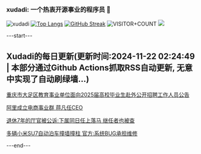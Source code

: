 ### xudadi: 一个热衷开源事业的程序员 👋

![xudadi](https://github-readme-stats-git-masterorgs-github-readme-stats-team.vercel.app/api?username=xudadi)
[![Top Langs](https://github-readme-stats.vercel.app/api/top-langs/?username=xudadi)](https://github.com/anuraghazra/github-readme-stats)
[![GitHub Streak](https://streak-stats.demolab.com?user=xudadi&locale=zh_Hans)](https://git.io/streak-stats)
![VISITOR+COUNT](https://komarev.com/ghpvc/?username=xudadi&label=VISITOR+COUNT)
![](https://raw.githubusercontent.com/xudadi/xudadi/main/assets/github-contribution-grid-snake.svg)


---start---

## Xudadi的每日更新(更新时间:2024-11-22 02:24:49 | 本部分通过Github Actions抓取RSS自动更新, 无意中实现了自动刷绿墙...)

[重庆市大足区教育事业单位面向2025届高校毕业生赴外公开招聘工作人员公告](https://www.gongkaoleida.com/article/2203256)

[阿里成立电商事业群 蒋凡任CEO](https://m.163.com/news/article/JHHMASUJ05198CJN.html)

[退休7年的厅官被公诉:下属同日任上落马 继任者也被查](https://m.163.com/news/article/JHHM1NRV055040N3.html)

[多辆小米SU7自动泊车撞墙撞柱 官方:系统BUG承担维修](https://m.163.com/news/article/JHHH0F9O055690HN.html)

---end---
